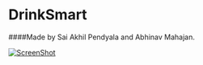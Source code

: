 # DrinkSmart

####Made by Sai Akhil Pendyala and Abhinav Mahajan.

[![ScreenShot](http://img.youtube.com/vi/9hJ38qULiWw/1.jpg)](http://www.youtube.com/watch?v=9hJ38qULiWw)
